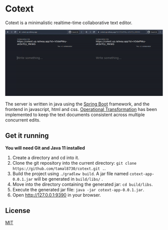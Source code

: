 # Cotext

Cotext is a minimalistic realtime-time collaborative text editor.

![Cotext demo](doc/images/demo.gif "Cotext demo")

The server is written in java using the [Spring Boot](https://spring.io/projects/spring-boot) framework, and the
frontend in javascript, html and
css. [Operational Transformation](https://en.wikipedia.org/wiki/Operational_transformation) has been implemented to keep
the text documents consistent across multiple concurrent edits.

## Get it running

**You will need Git and Java 11 installed**

1. Create a directory and cd into it.
2. Clone the git repository into the current directory: `git clone https://github.com/tamal8730/cotext.git .`.
3. Build the project using `./gradlew build`. A jar file named `cotext-app-0.0.1.jar` will be generated in `build/libs/`
   .
4. Move into the directory containing the generated jar: `cd build/libs`.
5. Execute the generated jar file: `java -jar cotext-app-0.0.1.jar`.
6. Open http://127.0.0.1:9390 in your browser.

## License

[MIT](https://choosealicense.com/licenses/mit/)

    